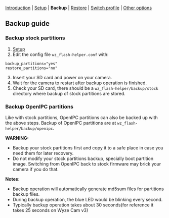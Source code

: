 [Introduction](README.md) | [Setup](README_setup.md) | **Backup** | [Restore](README_restore.md) | [Switch profile](README_switch_profile.md) | [Other options](README_other_options.md)

## Backup guide


### Backup stock partitions
1. [Setup](README_setup.md)
2. Edit the config file `wz_flash-helper.conf` with:
```
backup_partitions="yes"
restore_partitions="no"
```
3. Insert your SD card and power on your camera.
4. Wait for the camera to restart after backup operation is finished.
5. Check your SD card, there should be a `wz_flash-helper/backup/stock` directory where backup of stock partitions are stored.


### Backup OpenIPC partitions
Like with stock partitions, OpenIPC partitions can also be backed up with the above steps. Backup of OpenIPC partitions are at `wz_flash-helper/backup/openipc`.


**WARNING:**
- Backup your stock partitions first and copy it to a safe place in case you need them for later recovery.
- Do not modify your stock partitions backup, specially boot partition image. Switching from OpenIPC back to stock firmware may brick your camera if you do that.


**Notes:**
- Backup operation will automatically generate md5sum files for partitions backup files.
- During backup operation, the blue LED would be blinking every second.
- Typically backup operation takes about 30 seconds(for reference it takes 25 seconds on Wyze Cam v3)
